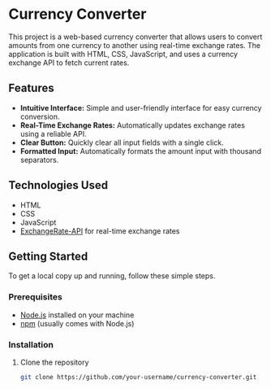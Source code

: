 # Currency Converter

This project is a web-based currency converter that allows users to convert amounts from one currency to another using real-time exchange rates. The application is built with HTML, CSS, JavaScript, and uses a currency exchange API to fetch current rates.

## Features

- **Intuitive Interface:** Simple and user-friendly interface for easy currency conversion.
- **Real-Time Exchange Rates:** Automatically updates exchange rates using a reliable API.
- **Clear Button:** Quickly clear all input fields with a single click.
- **Formatted Input:** Automatically formats the amount input with thousand separators.

## Technologies Used

- HTML
- CSS
- JavaScript
- [ExchangeRate-API](https://www.exchangerate-api.com/) for real-time exchange rates

## Getting Started

To get a local copy up and running, follow these simple steps.

### Prerequisites

- [Node.js](https://nodejs.org/en/) installed on your machine
- [npm](https://www.npmjs.com/) (usually comes with Node.js)

### Installation

1. Clone the repository
   ```sh
   git clone https://github.com/your-username/currency-converter.git
